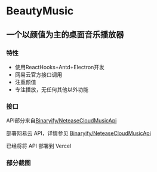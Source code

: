 # BeautyMusic

## 一个以颜值为主的桌面音乐播放器

### 特性

- 使用ReactHooks+Antd+Electron开发
- 网易云官方接口调用
- 注重颜值
- 专注播放，无任何其他以外功能

### 接口

API部分来自[Binaryify/NeteaseCloudMusicApi](https://github.com/Binaryify/NeteaseCloudMusicApi)

部署网易云 API，详情参见 [Binaryify/NeteaseCloudMusicApi](https://neteasecloudmusicapi.vercel.app/#/?id=安装) 

已经将将 API 部署到 Vercel

### 部分截图




